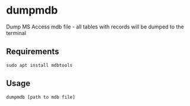 # dumpmdb
Dump MS Access mdb file - all tables with records will be dumped to the terminal

## Requirements
`sudo apt install mdbtools`

## Usage
`dumpmdb [path to mdb file]`
